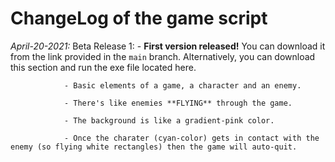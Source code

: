 # ChangeLog of the game script

*April-20-2021:*
        Beta Release 1:
                - **First version released!** You can download it from the link provided in the `main` branch. Alternatively, you can download this section and run the exe file located here.

                - Basic elements of a game, a character and an enemy.

                - There's like enemies **FLYING** through the game.

                - The background is like a gradient-pink color.

                - Once the charater (cyan-color) gets in contact with the enemy (so flying white rectangles) then the game will auto-quit.
